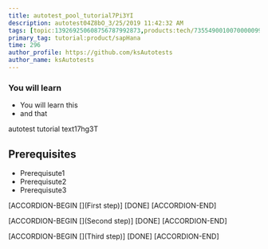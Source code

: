 ```yaml
---
title: autotest_pool_tutorial7Pi3YI
description: autotest04Z8bO_3/25/2019 11:42:32 AM
tags: [topic:139269250608756787992873,products:tech/73554900100700000996,tutorial:experience/advanced]
primary_tag: tutorial:product/sapHana
time: 296
author_profile: https://github.com/ksAutotests
author_name: ksAutotests
---
```

### You will learn
- You will learn this
- and that

autotest tutorial text17hg3T

## Prerequisites
- Prerequisute1
- Prerequisute2
- Prerequisute3

[ACCORDION-BEGIN [](First step)]
[DONE]
[ACCORDION-END]

[ACCORDION-BEGIN [](Second step)]
[DONE]
[ACCORDION-END]

[ACCORDION-BEGIN [](Third step)]
[DONE]
[ACCORDION-END]

